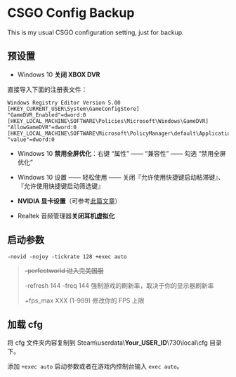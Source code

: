 # CSGO Config Backup

This is my usual CSGO configuration setting, just for backup.

## 预设置

- Windows 10 **关闭 XBOX DVR**

直接导入下面的注册表文件：

```text
Windows Registry Editor Version 5.00
[HKEY_CURRENT_USER\System\GameConfigStore]
"GameDVR_Enabled"=dword:0
[HKEY_LOCAL_MACHINE\SOFTWARE\Policies\Microsoft\Windows\GameDVR]
"AllowGameDVR"=dword:0
[HKEY_LOCAL_MACHINE\SOFTWARE\Microsoft\PolicyManager\default\ApplicationManagement\AllowGameDVR]
"value"=dword:0
```

- Windows 10 **禁用全屏优化**：右键 “属性” —— “兼容性” —— 勾选 “禁用全屏优化”

- Windows 10 设置 —— 轻松使用 —— 关闭『允许使用快捷键启动粘滞键』、『允许使用快捷键启动筛选键』

- **NVIDIA 显卡设置**（可参考[此篇文章](https://www.wevg.org/archives/csgo-fps-optimized/)）

- Realtek 音频管理器**关闭耳机虚拟化**

## 启动参数

`-novid -nojoy -tickrate 128 +exec auto`

> ~~-perfectworld  进入完美国服~~
>
> -refresh 144 -freq 144  强制游戏的刷新率，取决于你的显示器刷新率
>
> +fps_max XXX (1-999)  修改你的 FPS 上限

## 加载 cfg

将 cfg 文件夹内容复制到 Steam\\userdata\\**Your_USER_ID**\\730\\local\\cfg 目录下。

添加 `+exec auto` 启动参数或者在游戏内控制台输入 `exec auto`。

